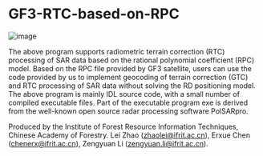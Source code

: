# GF3-RTC-based-on-RPC
![image](https://user-images.githubusercontent.com/40664903/227858718-59542645-f2d5-4346-b516-5ae309fd8f38.png)

The above program supports radiometric terrain correction (RTC) processing of SAR data based on the rational polynomial coefficient (RPC) model. Based on the RPC file provided by GF3 satellite, users can use the code provided by us to implement geocoding of terrain correction (GTC) and RTC processing of SAR data without solving the RD positioning model. The above program is mainly IDL source code, with a small number of compiled executable files. Part of the executable program exe is derived from the well-known open source radar processing software PolSARpro.

Produced by the Institute of Forest Resource Information Techniques, Chinese Academy of Forestry.
Lei Zhao (zhaolei@ifrit.ac.cn), Erxue Chen (chenerx@ifrit.ac.cn), Zengyuan Li (zengyuan.li@ifrit.ac.cn).
